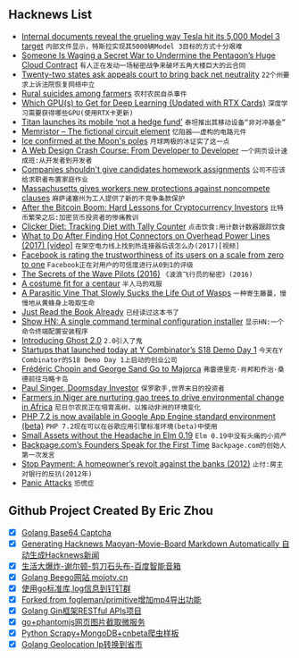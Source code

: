 ## Hacknews List


- [Internal documents reveal the grueling way Tesla hit its 5,000 Model 3 target](https://www.thisisinsider.com/tesla-hit-model-3-target-by-reworking-thousands-of-cars-2018-8)  `内部文件显示，特斯拉实现其5000辆Model 3目标的方式十分艰难`
- [Someone Is Waging a Secret War to Undermine the Pentagon’s Huge Cloud Contract](https://www.defenseone.com/technology/2018/08/someone-waging-secret-war-undermine-pentagons-huge-cloud-contract/150685/)  `有人正在发动一场秘密战争来破坏五角大楼巨大的云合同`
- [Twenty-two states ask appeals court to bring back net neutrality](https://techcrunch.com/2018/08/21/twenty-two-states-ask-appeals-court-to-bring-back-net-neutrality/)  `22个州要求上诉法院恢复网络中立`
- [Rural suicides among farmers](https://www.cnn.com/2018/08/21/health/rural-suicides-among-farmers/index.html)  `农村农民自杀事件`
- [Which GPU(s) to Get for Deep Learning (Updated with RTX Cards)](http://timdettmers.com/2018/08/21/which-gpu-for-deep-learning/)  `深度学习需要获得哪些GPU(使用RTX卡更新)`
- [Titan launches its mobile ‘not a hedge fund’](https://techcrunch.com/2018/08/20/titan-invest/)  `泰坦推出其移动设备“非对冲基金”`
- [Memristor – The fictional circuit element](https://arxiv.org/abs/1808.05982)  `忆阻器——虚构的电路元件`
- [Ice confirmed at the Moon&#39;s poles](https://phys.org/news/2018-08-ice-moon-poles.amp)  `月球两极的冰证实了这一点`
- [A Web Design Crash Course: From Developer to Developer](https://zen-of-programming.com/design)  `一个网页设计速成班:从开发者到开发者`
- [Companies shouldn&#39;t give candidates homework assignments](http://www.gayle.com/blog/2013/09/18/companies-who-give-candidates-homework-assignments-knock-it-off)  `公司不应该给求职者布置家庭作业`
- [Massachusetts gives workers new protections against noncompete clauses](https://arstechnica.com/tech-policy/2018/08/massachusetts-gives-workers-new-protections-against-noncompete-clauses/)  `麻萨诸塞州为工人提供了新的不竞争条款保护`
- [After the Bitcoin Boom: Hard Lessons for Cryptocurrency Investors](https://www.nytimes.com/2018/08/20/technology/cryptocurrency-investor-losses.html)  `比特币繁荣之后:加密货币投资者的惨痛教训`
- [Clicker Diet: Tracking Diet with Tally Counter](https://clickerdiet.com/)  `点击饮食:用计数计数器跟踪饮食`
- [What to Do After Finding Hot Connectors on Overhead Power Lines (2017) [video]](https://www.youtube.com/watch?v=piQpLL5nD18)  `在架空电力线上找到热连接器后该怎么办(2017)[视频]`
- [Facebook is rating the trustworthiness of its users on a scale from zero to one](https://www.washingtonpost.com/technology/2018/08/21/facebook-is-rating-trustworthiness-its-users-scale-zero-one/)  `Facebook正在对用户的可信度进行从0到1的评级`
- [The Secrets of the Wave Pilots (2016)](https://www.nytimes.com/2016/03/20/magazine/the-secrets-of-the-wave-pilots.html)  `《波浪飞行员的秘密》(2016)`
- [A costume fit for a centaur](http://blogs.bl.uk/digitisedmanuscripts/2018/08/a-costume-fit-for-a-centaur.html)  `半人马的戏服`
- [A Parasitic Vine That Slowly Sucks the Life Out of Wasps](https://www.theatlantic.com/science/archive/2018/08/parasite-vine-wasp-tumor/567823/?single_page=true)  `一种寄生藤蔓，慢慢地从黄蜂身上吸取生命`
- [Just Read the Book Already](https://slate.com/culture/2018/08/reader-come-home-by-maryanne-wolf-reviewed.html)  `已经读过这本书了`
- [Show HN: A single command terminal configuration installer](https://noobs-term.com)  `显示HN:一个命令终端配置安装程序`
- [Introducing Ghost 2.0](https://blog.ghost.org/2-0/)  `2.0引入了鬼`
- [Startups that launched today at Y Combinator’s S18 Demo Day 1](https://techcrunch.com/2018/08/20/here-are-the-63-startups-that-launched-today-at-y-combinators-s18-demo-day-1/)  `今天在Y Combinator的S18 Demo Day 1上启动的创业公司`
- [Frédéric Chopin and George Sand Go to Majorca](https://www.laphamsquarterly.org/roundtable/there-are-no-pianos-be-had-here)  `弗雷德里克·肖邦和乔治·桑德前往马略卡岛`
- [Paul Singer, Doomsday Investor](https://www.newyorker.com/magazine/2018/08/27/paul-singer-doomsday-investor)  `保罗歌手,世界末日的投资者`
- [Farmers in Niger are nurturing gao trees to drive environmental change in Africa](https://www.theguardian.com/world/2018/aug/16/regreening-niger-how-magical-gaos-transformed-land)  `尼日尔农民正在培育高树，以推动非洲的环境变化`
- [PHP 7.2 is now available in Google App Engine standard environment (beta)](https://cloud.google.com/appengine/docs/standard/php7/)  `PHP 7.2现在可以在谷歌应用引擎标准环境(beta)中使用`
- [Small Assets without the Headache in Elm 0.19](https://elm-lang.org/blog/small-assets-without-the-headache)  `Elm 0.19中没有头痛的小资产`
- [Backpage.com’s Founders Speak for the First Time](https://reason.com/archives/2018/08/21/backpage-founders-larkin-and-lacey-speak)  `Backpage.com的创始人第一次发言`
- [Stop Payment: A homeowner’s revolt against the banks (2012)](https://harpers.org/archive/2012/01/stop-payment-a-homeowners-revolt-against-the-banks/)  `止付:房主对银行的反抗(2012年)`
- [Panic Attacks](https://avc.com/2018/08/panic-attacks/)  `恐慌症`

## Github Project Created By Eric Zhou

- [x] [Golang Base64 Captcha](https://github.com/mojocn/base64Captcha)
- [x] [Generating Hacknews Maoyan-Movie-Board Markdown Automatically 自动生成Hacknews新闻](https://github.com/dejavuzhou/md-genie)
- [x] [生活大爆炸-谢尔顿-剪刀石头布-百度智能音箱](https://github.com/mojocn/dueros-bang-game)
- [x] [Golang Beego网站 mojotv.cn](https://github.com/mojocn/www.mojotv.cn)
- [x] [使用go标准库,log信息到钉钉群](https://github.com/mojocn/dooger)
- [x] [Forked from fogleman/primitive增加mp4导出功能](https://github.com/mojocn/primitive)
- [x] [Golang Gin框架RESTful APIs项目](https://github.com/JJJJJJJerk/ezier-golang-web-api-framework)
- [x] [go+phantomjs网页图片截取微服务](https://github.com/mojocn/screen_shot)
- [x] [Python Scrapy+MongoDB+cnbeta爬虫样板](https://github.com/mojocn/scrapy_mongodb_boilerplate_cnbeta)
- [x] [Golang Geolocation Ip转换到省市](https://github.com/mojocn/ip2location)